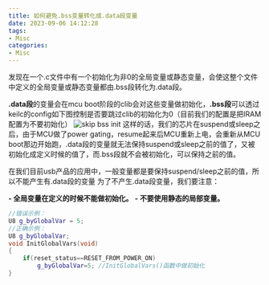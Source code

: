 ```yaml
---
title: 如何避免.bss变量转化成.data段变量
date: 2023-09-06 14:12:28
tags:
- Misc
categories:
- Misc
---
```


发现在一个.c文件中有一个初始化为非0的全局变量或静态变量，会使这整个文件中定义的全局变量或静态变量都由.bss段转化为.data段。

**.data段**的变量会在mcu boot阶段的clib会对这些变量做初始化，**.bss段**可以透过keilc的config如下图控制是否要跳过clib的初始化为0（目前我们的配置是把IRAM配置为不要初始化）
![skip bss init](https://xyc-1316422823.cos.ap-shanghai.myqcloud.com/20230906141358.png)
这样的话，我们的芯片在suspend或sleep之后，由于MCU做了power gating，resume起来后MCU重新上电，会重新从MCU boot那边开始跑，.data段的变量就无法保持suspend或sleep之前的值了，又被初始化成定义时候的值了，而.bss段就不会被初始化，可以保持之前的值。

在我们目前usb产品的应用中，一般变量都是要保持suspend/sleep之前的值，所以不能产生有.data段的变量
为了不产生.data段变量，我们要注意：

**- 全局变量在定义的时候不能做初始化。**
**- 不要使用静态的局部变量。**

```c++
//错误示例：
U8 g_byGlobalVar = 5;
//正确示例：
U8 g_byGlobalVar;
void InitGlobalVars(void)
{
    if(reset_status==RESET_FROM_POWER_ON)
        g_byGlobalVar=5; //InitGlobalVars()函数中做初始化
}
```
